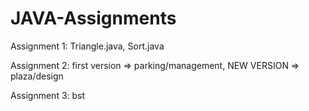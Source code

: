 # JAVA-Assignments

Assignment 1: Triangle.java, Sort.java

Assignment 2: first version => parking/management, 
NEW VERSION => plaza/design

Assignment 3: bst
